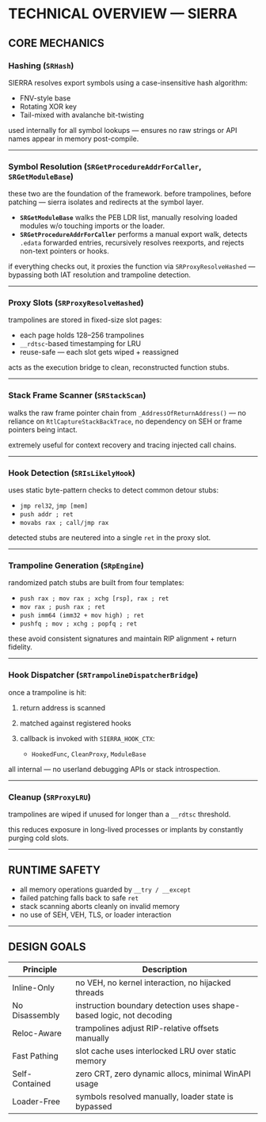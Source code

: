 # TECHNICAL OVERVIEW — SIERRA

## CORE MECHANICS

### Hashing (`SRHash`)

SIERRA resolves export symbols using a case-insensitive hash algorithm:

* FNV-style base
* Rotating XOR key
* Tail-mixed with avalanche bit-twisting

used internally for all symbol lookups — ensures no raw strings or API names appear in memory post-compile.

---

### Symbol Resolution (`SRGetProcedureAddrForCaller`, `SRGetModuleBase`)

these two are the foundation of the framework.
before trampolines, before patching — sierra isolates and redirects at the symbol layer.

* **`SRGetModuleBase`** walks the PEB LDR list, manually resolving loaded modules w/o touching imports or the loader.
* **`SRGetProcedureAddrForCaller`** performs a manual export walk, detects `.edata` forwarded entries, recursively resolves reexports, and rejects non-text pointers or hooks.

if everything checks out, it proxies the function via `SRProxyResolveHashed` — bypassing both IAT resolution and trampoline detection.

---

### Proxy Slots (`SRProxyResolveHashed`)

trampolines are stored in fixed-size slot pages:

* each page holds 128–256 trampolines
* `__rdtsc`-based timestamping for LRU
* reuse-safe — each slot gets wiped + reassigned

acts as the execution bridge to clean, reconstructed function stubs.

---

### Stack Frame Scanner (`SRStackScan`)

walks the raw frame pointer chain from `_AddressOfReturnAddress()` — no reliance on `RtlCaptureStackBackTrace`, no dependency on SEH or frame pointers being intact.

extremely useful for context recovery and tracing injected call chains.

---

### Hook Detection (`SRIsLikelyHook`)

uses static byte-pattern checks to detect common detour stubs:

* `jmp rel32`, `jmp [mem]`
* `push addr ; ret`
* `movabs rax ; call/jmp rax`

detected stubs are neutered into a single `ret` in the proxy slot.

---

### Trampoline Generation (`SRpEngine`)

randomized patch stubs are built from four templates:

* `push rax ; mov rax ; xchg [rsp], rax ; ret`
* `mov rax ; push rax ; ret`
* `push imm64 (imm32 + mov high) ; ret`
* `pushfq ; mov ; xchg ; popfq ; ret`

these avoid consistent signatures and maintain RIP alignment + return fidelity.

---

### Hook Dispatcher (`SRTrampolineDispatcherBridge`)

once a trampoline is hit:

1. return address is scanned
2. matched against registered hooks
3. callback is invoked with `SIERRA_HOOK_CTX`:

   * `HookedFunc`, `CleanProxy`, `ModuleBase`

all internal — no userland debugging APIs or stack introspection.

---

### Cleanup (`SRProxyLRU`)

trampolines are wiped if unused for longer than a `__rdtsc` threshold.

this reduces exposure in long-lived processes or implants by constantly purging cold slots.

---

## RUNTIME SAFETY

* all memory operations guarded by `__try / __except`
* failed patching falls back to safe `ret`
* stack scanning aborts cleanly on invalid memory
* no use of SEH, VEH, TLS, or loader interaction

---

## DESIGN GOALS

| Principle      | Description                                                         |
| -------------- | ------------------------------------------------------------------- |
| Inline-Only    | no VEH, no kernel interaction, no hijacked threads                  |
| No Disassembly | instruction boundary detection uses shape-based logic, not decoding |
| Reloc-Aware    | trampolines adjust RIP-relative offsets manually                    |
| Fast Pathing   | slot cache uses interlocked LRU over static memory                  |
| Self-Contained | zero CRT, zero dynamic allocs, minimal WinAPI usage                 |
| Loader-Free    | symbols resolved manually, loader state is bypassed                 |
